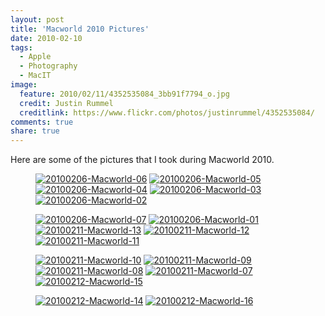 ```yaml
---
layout: post
title: 'Macworld 2010 Pictures'
date: 2010-02-10
tags:
  - Apple
  - Photography
  - MacIT
image:
  feature: 2010/02/11/4352535084_3bb91f7794_o.jpg
  credit: Justin Rummel
  creditlink: https://www.flickr.com/photos/justinrummel/4352535084/
comments: true
share: true
---
```

Here are some of the pictures that I took during Macworld 2010.

<figure class="fifth">
<a href="https://www.flickr.com/photos/justinrummel/4341820485/"><img src="http://farm5.static.flickr.com/4043/4341820485_fd4373ce0e_q.jpg" title="20100206-Macworld-06" /></a>
<a href="https://www.flickr.com/photos/justinrummel/4341821197/"><img src="http://farm5.static.flickr.com/4031/4341821197_5df296cff4_q.jpg" title="20100206-Macworld-05" /></a>
<a href="https://www.flickr.com/photos/justinrummel/4341821631/"><img src="http://farm3.static.flickr.com/2691/4341821631_a6a11ef457_q.jpg" title="20100206-Macworld-04" /></a>
<a href="https://www.flickr.com/photos/justinrummel/4342562214/"><img src="http://farm5.static.flickr.com/4051/4342562214_e725d2978d_q.jpg" title="20100206-Macworld-03" /></a>
<a href="https://www.flickr.com/photos/justinrummel/4341822647/"><img src="http://farm5.static.flickr.com/4070/4341822647_7ce535a4d2_q.jpg" title="20100206-Macworld-02" /></a>
</figure>
<figure class="fifth">
<a href="https://www.flickr.com/photos/justinrummel/4341823147/"><img src="http://farm3.static.flickr.com/2691/4341823147_34353d4bdb_q.jpg" title="20100206-Macworld-07" /></a>
<a href="https://www.flickr.com/photos/justinrummel/4342563646/"><img src="http://farm3.static.flickr.com/2752/4342563646_a374a20456_q.jpg" title="20100206-Macworld-01" /></a>
<a href="https://www.flickr.com/photos/justinrummel/4352533034/"><img src="http://farm3.static.flickr.com/2698/4352533034_720840ef2f_q.jpg" title="20100211-Macworld-13" /></a>
<a href="https://www.flickr.com/photos/justinrummel/4352533330/"><img src="http://farm3.static.flickr.com/2799/4352533330_c24f77bea7_q.jpg" title="20100211-Macworld-12" /></a>
<a href="https://www.flickr.com/photos/justinrummel/4351787629/"><img src="http://farm5.static.flickr.com/4021/4351787629_9d1f919f0b_q.jpg" title="20100211-Macworld-11" /></a>
</figure>
<figure class="fifth">
<a href="https://www.flickr.com/photos/justinrummel/4351788095/"><img src="http://farm5.static.flickr.com/4042/4351788095_14cc9dc391_q.jpg" title="20100211-Macworld-10" /></a>
<a href="https://www.flickr.com/photos/justinrummel/4352534490/"><img src="http://farm3.static.flickr.com/2759/4352534490_fe6782ccc5_q.jpg" title="20100211-Macworld-09" /></a>
<a href="https://www.flickr.com/photos/justinrummel/4352534802/"><img src="http://farm5.static.flickr.com/4059/4352534802_1da7cb302d_q.jpg" title="20100211-Macworld-08" /></a>
<a href="https://www.flickr.com/photos/justinrummel/4352535084/"><img src="http://farm5.static.flickr.com/4056/4352535084_bb9d19291f_q.jpg" title="20100211-Macworld-07" /></a>
<a href="https://www.flickr.com/photos/justinrummel/4352553574/"><img src="http://farm5.static.flickr.com/4014/4352553574_26c1bbe327_q.jpg" title="20100212-Macworld-15" /></a>
</figure>
<figure class="fifth">
<a href="https://www.flickr.com/photos/justinrummel/4352553894/"><img src="http://farm3.static.flickr.com/2803/4352553894_54c4e626ef_q.jpg" title="20100212-Macworld-14" /></a>
<a href="https://www.flickr.com/photos/justinrummel/4352554256/"><img src="http://farm5.static.flickr.com/4051/4352554256_359ff63133_q.jpg" title="20100212-Macworld-16" /></a>
</figure>